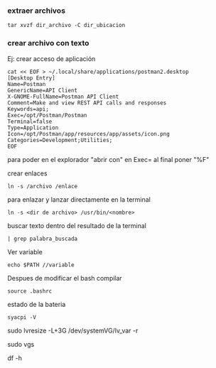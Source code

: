 ### extraer archivos 

```
tar xvzf dir_archivo -C dir_ubicacion
```

### crear archivo con texto

Ej: crear acceso de aplicación

```shell
cat << EOF > ~/.local/share/applications/postman2.desktop
[Desktop Entry]
Name=Postman
GenericName=API Client
X-GNOME-FullName=Postman API Client
Comment=Make and view REST API calls and responses
Keywords=api;
Exec=/opt/Postman/Postman
Terminal=false
Type=Application
Icon=/opt/Postman/app/resources/app/assets/icon.png
Categories=Development;Utilities;
EOF
```

para poder en el explorador "abrir con" en Exec= al final poner "%F"

crear enlaces

```shell
ln -s /archivo /enlace
```

para enlazar y lanzar directamente en la terminal

```shell
ln -s <dir de archivo> /usr/bin/<nombre>
```

buscar texto dentro del resultado de la terminal

```shell
| grep palabra_buscada
```

Ver  variable

```shell
echo $PATH //variable
```

Despues de modificar el bash compilar

```shell
source .bashrc
```

estado de la bateria

```
syacpi -V
```

sudo lvresize -L+3G /dev/systemVG/lv_var -r

sudo vgs

df -h
